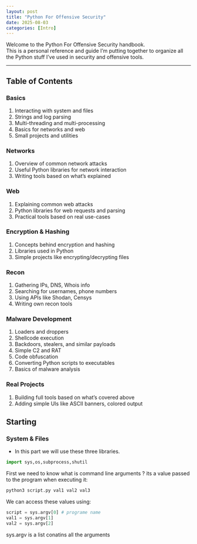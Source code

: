 ```yaml
---
layout: post
title: "Python For Offensive Security"
date: 2025-08-03
categories: [Intro]
---
```


Welcome to the Python For Offensive Security handbook.  
This is a personal reference and guide I’m putting together to organize all the Python stuff I’ve used in security and offensive tools.

---

## Table of Contents

### Basics

1. Interacting with system and files  
2. Strings and log parsing  
3. Multi-threading and multi-processing  
4. Basics for networks and web  
5. Small projects and utilities  

### Networks

1. Overview of common network attacks  
2. Useful Python libraries for network interaction  
3. Writing tools based on what’s explained  

### Web 

1. Explaining common web attacks  
2. Python libraries for web requests and parsing  
3. Practical tools based on real use-cases  

### Encryption & Hashing

1. Concepts behind encryption and hashing  
2. Libraries used in Python  
3. Simple projects like encrypting/decrypting files  

### Recon

1. Gathering IPs, DNS, Whois info  
2. Searching for usernames, phone numbers  
3. Using APIs like Shodan, Censys  
4. Writing own recon tools

### Malware Development

1. Loaders and droppers  
2. Shellcode execution  
3. Backdoors, stealers, and similar payloads  
4. Simple C2 and RAT  
5. Code obfuscation
6. Converting Python scripts to executables  
7. Basics of malware analysis  

### Real Projects

1. Building full tools based on what’s covered above  
2. Adding simple UIs like ASCII banners, colored output

## Starting

### System & Files 

- In this part we will use these three libraries.

```python
import sys,os,subprocess,shutil
```

First we need to know what is command line arguments ?
its a value passed to the program when executing it:

```bash
python3 script.py val1 val2 val3
```
We can access these values using:
```python
script = sys.argv[0] # programe name
val1 = sys.argv[1] 
val2 = sys.argv[2]
```
sys.argv is a list conatins all the arguments
